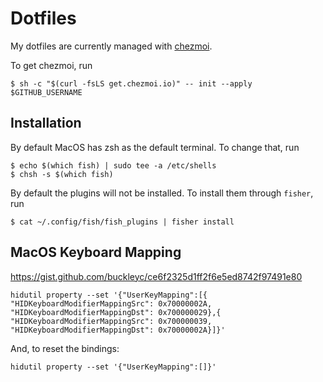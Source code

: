 # Dotfiles

My dotfiles are currently managed with [chezmoi](https://www.chezmoi.io/).

To get chezmoi, run

```shell
$ sh -c "$(curl -fsLS get.chezmoi.io)" -- init --apply $GITHUB_USERNAME
```

## Installation

By default MacOS has zsh as the default terminal.
To change that, run

```shell
$ echo $(which fish) | sudo tee -a /etc/shells
$ chsh -s $(which fish)
```

By default the plugins will not be installed.
To install them through `fisher`, run
```shell
$ cat ~/.config/fish/fish_plugins | fisher install
```

## MacOS Keyboard Mapping

https://gist.github.com/buckleyc/ce6f2325d1ff2f6e5ed8742f97491e80

```
hidutil property --set '{"UserKeyMapping":[{ "HIDKeyboardModifierMappingSrc": 0x70000002A, "HIDKeyboardModifierMappingDst": 0x700000029},{ "HIDKeyboardModifierMappingSrc": 0x700000039, "HIDKeyboardModifierMappingDst": 0x70000002A}]}'
```

And, to reset the bindings:

```
hidutil property --set '{"UserKeyMapping":[]}'
```
